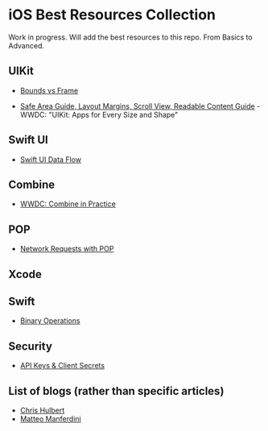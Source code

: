 # iOS Best Resources Collection

Work in progress. Will add the best resources to this repo. From Basics to Advanced.

## UIKit

* [Bounds vs Frame](https://serialcoder.dev/text-tutorials/ios-tutorials/frame-vs-bounds-in-ios-implementing-a-visual-demonstration/#:~:text=Frame%20refers%20to%20the%20coordinate,coordinate%20system%20of%20the%20view.)

* [Safe Area Guide, Layout Margins, Scroll View, Readable Content Guide](https://developer.apple.com/videos/play/wwdc2018/235/) - WWDC: "UIKit: Apps for Every Size and Shape"

## Swift UI 

* [Swift UI Data Flow](https://matteomanferdini.com/swiftui-data-flow/)

## Combine

* [WWDC: Combine in Practice](https://developer.apple.com/videos/play/wwdc2019/721/)

## POP

* [Network Requests with POP](https://matteomanferdini.com/network-requests-rest-apis-ios-swift/)

## Xcode

## Swift

* [Binary Operations](https://theswiftdev.com/practical-guide-to-binary-operations-using-the-uint8-type-in-swift/)

## Security

* [API Keys & Client Secrets](https://nshipster.com/secrets/)



## List of blogs (rather than specific articles)

* [Chris Hulbert](https://www.splinter.com.au/blog/)
* [Matteo Manferdini](https://matteomanferdini.com)